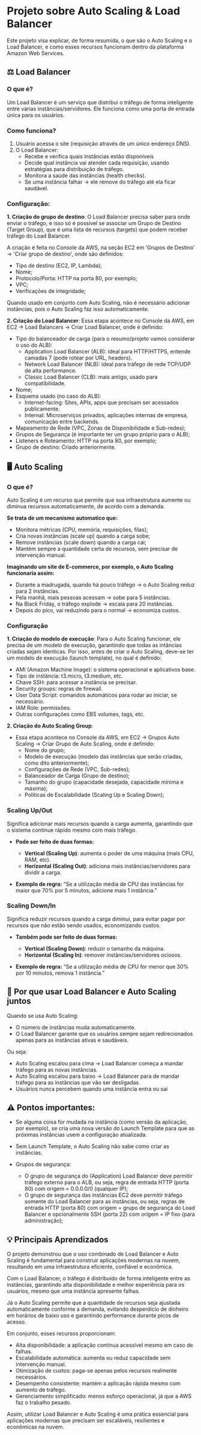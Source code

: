 # Projeto sobre Auto Scaling & Load Balancer

Este projeto visa explicar, de forma resumida, o que são o Auto Scaling e o Load Balancer, e como esses recursos funcionam dentro da plataforma Amazon Web Services.

## ⚖️ Load Balancer

### O que é?
Um Load Balancer é um serviço que distribui o tráfego de forma inteligente entre várias instâncias/servidores. Ele funciona como uma porta de entrada única para os usuários.

### Como funciona?
1. Usuário acessa o site (requisição através de um único endereço DNS).
2. O Load Balancer:
   * Recebe e verifica quais instâncias estão disponíveis
   * Decide qual instância vai atender cada requisição, usando estratégias para distribuição de tráfego.
   * Monitora a saúde das instâncias (health checks).
   * Se uma instância falhar → ele remove do tráfego até ela ficar saudável.

### Configuração:
**1. Criação do grupo de destino**: O Load Balancer precisa saber para onde enviar o tráfego, e isso só é possível se associar um Grupo de Destino (Target Group), que é uma lista de recursos (targets) que podem receber tráfego do Load Balancer.

A criação é feita no Console da AWS, na seção EC2 em 'Grupos de Destino' -> 'Criar grupo de destino', onde são definidos:
 * Tipo de destino (EC2, IP, Lambda);
 * Nome;
 * Protocolo/Porta: HTTP na porta 80, por exemplo;
 * VPC;
 * Verificações de integridade;

Quando usado em conjunto com Auto Scaling, não é necessário adicionar instâncias, pois o Auto Scaling faz isso automaticamente.

**2. Criação do Load Balancer**:
Essa etapa acontece no Console da AWS, em EC2 -> Load Balancers -> Criar Load Balancer, onde é definido:
 * Tipo do balanceador de carga (para o resumo/projeto vamos considerar o uso do ALB):
      * Application Load Balancer (ALB): ideal para HTTP/HTTPS, entende camadas 7 (pode rotear por URL, headers).
      * Network Load Balancer (NLB): ideal para tráfego de rede TCP/UDP de alta performance.
      * Classic Load Balancer (CLB): mais antigo, usado para compatibilidade.
 * Nome;
 * Esquema usado (no caso do ALB):
   * Internet-facing:	Sites, APIs, apps que precisam ser acessados publicamente.
   * Internal: Microserviços privados, aplicações internas de empresa, comunicação entre backends.
 * Mapeamento de Rede (VPC, Zonas de Disponibilidade e Sub-redes);
 * Grupos de Segurança (é importante ter um grupo próprio para o ALB);
 * Listeners e Roteamento: HTTP na porta 80, por exemplo;
 * Grupo de destino: Criado anteriormente.

## 🖥️ Auto Scaling

### O que é?
Auto Scaling é um recurso que permite que sua infraestrutura aumente ou diminua recursos automaticamente, de acordo com a demanda.

**Se trata de um mecanismo automatico que:**
* Monitora métricas (CPU, memória, requisições, filas);
* Cria novas instâncias (scale up) quando a carga sobe;
* Remove instâncias (scale down) quando a carga cai;
* Mantém sempre a quantidade certa de recursos, sem precisar de intervenção manual.

**Imaginando um site de E-commerce, por exemplo, o Auto Scaling funcionaria assim:**

* Durante a madrugada, quando há pouco tráfego → o Auto Scaling reduz para 2 instâncias.
* Pela manhã, mais pessoas acessam → sobe para 5 instâncias.
* Na Black Friday, o tráfego explode → escala para 20 instâncias.
* Depois do pico, vai reduzindo para o normal → economiza custos.

### Configuração
**1. Criação do modelo de execução**: Para o Auto Scaling funcionar, ele precisa de um modelo de execução, garantindo que todas as intâncias criadas sejam identicas. Por isso, antes de criar o Auto Scaling, deve-se ter um modelo de execução (launch template), no qual é definido:
  * AMI (Amazon Machine Image): o sistema operacional e aplicativos base.
  * Tipo de instância: t3.micro, t3.medium, etc.
  * Chave SSH: para acessar a instância se precisar.
  * Security groups: regras de firewall.
  * User Data Script: comandos automáticos para rodar ao iniciar, se necessário.
  * IAM Role: permissões.
  * Outras configurações como EBS volumes, tags, etc.

**2. Criação do Auto Scaling Group**:
  * Essa etapa acontece no Console da AWS, em EC2 -> Grupos Auto Scaling -> Criar Grupo de Auto Scaling, onde é definido:
    * Nome do grupo;
    * Modelo de execução (modelo das instâncias que serão criadas, como dito anteriormente);
    * Configurações de Rede (VPC, Sub-redes);
    * Balanceador de Carga (Grupo de destino);
    * Tamanho do grupo (capacidade desejada, capacidade mínima e máxima);
    * Políticas de Escalabilidade (Scaling Up e Scaling Down);
   
### Scaling Up/Out
Significa adicionar mais recursos quando a carga aumenta, garantindo que o sistema continue rápido mesmo com mais tráfego.

* **Pode ser feito de duas formas:**
  * **Vertical (Scaling Up)**: aumenta o poder de uma máquina (mais CPU, RAM, etc).
  * **Horizontal (Scaling Out)**: adiciona mais instâncias/servidores para dividir a carga.

* **Exemplo de regra:**
“Se a utilização média de CPU das instâncias for maior que 70% por 5 minutos, adicione mais 1 instância.”

### Scaling Down/In
Significa reduzir recursos quando a carga diminui, para evitar pagar por recursos que não estão sendo usados, economizando custos.

* **Também pode ser feito de duas formas:**
  * **Vertical (Scaling Down)**: reduzir o tamanho da máquina.
  * **Horizontal (Scaling In)**: remover instâncias/servidores ociosos.

* **Exemplo de regra:**
“Se a utilização média de CPU for menor que 30% por 10 minutos, remova 1 instância.”

## 🔑 Por que usar Load Balancer e Auto Scaling juntos

Quando se usa Auto Scaling:
* O número de instâncias muda automaticamente.
* O Load Balancer garante que os usuários sempre sejam redirecionados apenas para as instâncias ativas e saudáveis.

Ou seja:

* Auto Scaling escalou para cima -> Load Balancer começa a mandar tráfego para as novas instâncias.
* Auto Scaling escalou para baixo -> Load Balancer para de mandar tráfego para as instâncias que vão ser desligadas.
* Usuários nunca percebem quando uma instância entra ou sai

## ⚠️ Pontos importantes:

* Se alguma coisa for mudada na instância (como versão da aplicação, por exemplo), se cria uma nova versão do Launch Template para que as próximas instâncias usem a configuração atualizada.

* Sem Launch Template, o Auto Scaling não sabe como criar as instâncias.

* Grupos de segurança:
  * O grupo de segurança do (Application) Load Balancer deve permitir tráfego externo para o ALB, ou seja, regra de entrada HTTP (porta 80) com origem = 0.0.0.0/0 (qualquer IP);
  * O grupo de segurança das instâncias EC2 deve permitir tráfego somente do Load Balancer para as instâncias, ou seja, regras de entrada HTTP (porta 80) com origem = grupo de segurança do Load Balancer e opcionalmente SSH (porta 22) com origem = IP fixo (para administração);


 ## 💡 Principais Aprendizados

O projeto demonstrou que o uso combinado de Load Balancer e Auto Scaling é fundamental para construir aplicações modernas na nuvem, resultando em uma infraestrutura eficiente, confiável e econômica.

Com o Load Balancer, o tráfego é distribuído de forma inteligente entre as instâncias, garantindo alta disponibilidade e melhor experiência para os usuários, mesmo que uma instância apresente falhas.

Já o Auto Scaling permite que a quantidade de recursos seja ajustada automaticamente conforme a demanda, evitando desperdício de dinheiro em horários de baixo uso e garantindo performance durante picos de acesso.

Em conjunto, esses recursos proporcionam:

* Alta disponibilidade: a aplicação continua acessível mesmo em caso de falhas.
* Escalabilidade automática: aumenta ou reduz capacidade sem intervenção manual.
* Otimização de custos: paga-se apenas pelos recursos realmente necessários.
* Desempenho consistente: mantém a aplicação rápida mesmo com aumento de tráfego.
* Gerenciamento simplificado: menos esforço operacional, já que a AWS faz o trabalho pesado.

Assim, utilizar Load Balancer e Auto Scaling é uma prática essencial para aplicações modernas que precisam ser escaláveis, resilientes e econômicas na nuvem.
 





